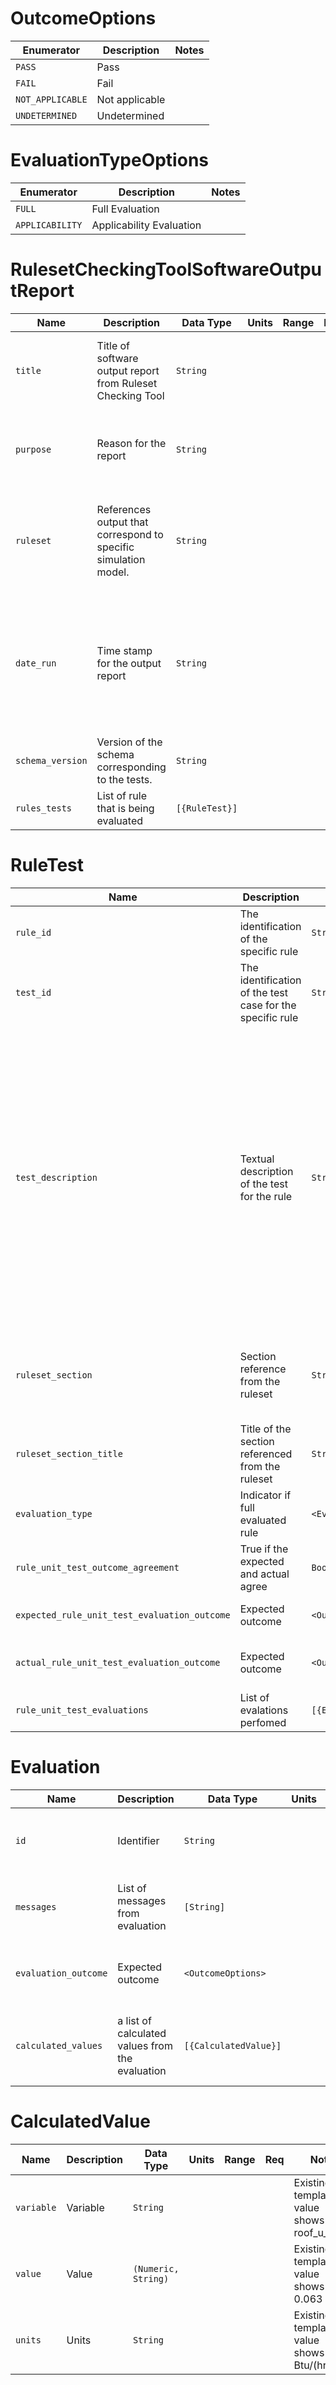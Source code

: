 # OutcomeOptions
|    Enumerator    |  Description   | Notes |
|------------------|----------------|-------|
| `PASS`           | Pass           |       |
| `FAIL`           | Fail           |       |
| `NOT_APPLICABLE` | Not applicable |       |
| `UNDETERMINED`   | Undetermined   |       |

# EvaluationTypeOptions
|   Enumerator    |       Description        | Notes |
|-----------------|--------------------------|-------|
| `FULL`          | Full Evaluation          |       |
| `APPLICABILITY` | Applicability Evaluation |       |

# RulesetCheckingToolSoftwareOutputReport
|       Name       |                           Description                           |   Data Type    | Units | Range | Req |                                                           Notes                                                           |
|------------------|-----------------------------------------------------------------|----------------|-------|-------|-----|---------------------------------------------------------------------------------------------------------------------------|
| `title`          | Title of software output report from Ruleset Checking Tool      | `String`       |       |       |     | Existing template value shows- RULESET CHECKING TOOL                                                                      |
| `purpose`        | Reason for the report                                           | `String`       |       |       |     | Existing template value shows- RCT Ruleset Software Testing Report                                                        |
| `ruleset`        | References output that correspond to specific simulation model. | `String`       |       |       |     | Existing template value shows- ASHRAE 90.1-2019 Performance Rating Method (Appendix G)                                    |
| `date_run`       | Time stamp for the output report                                | `String`       |       |       |     | This does not seem exactly like a TimeStamp data type but close. Existing template value shows- 2023-03-16T14:45:33-05:00 |
| `schema_version` | Version of the schema corresponding to the tests.               | `String`       |       |       |     | Existing template value shows- 0.0.23                                                                                     |
| `rules_tests`    | List of rule that is being evaluated                            | `[{RuleTest}]` |       |       |     |                                                                                                                           |

# RuleTest
|                     Name                     |                        Description                        |         Data Type         | Units | Range | Req |                                                                                                                                                        Notes                                                                                                                                                         |
|----------------------------------------------|-----------------------------------------------------------|---------------------------|-------|-------|-----|----------------------------------------------------------------------------------------------------------------------------------------------------------------------------------------------------------------------------------------------------------------------------------------------------------------------|
| `rule_id`                                    | The identification of the specific rule                   | `String`                  |       |       |     | Existing template value shows- 5-5                                                                                                                                                                                                                                                                                   |
| `test_id`                                    | The identification of the test case for the specific rule | `String`                  |       |       |     | Existing template value shows- a                                                                                                                                                                                                                                                                                     |
| `test_description`                           | Textual description of the test for the rule              | `String`                  |       |       |     | Existing template value shows- Description of rule: Building is located in climate zone 4A and includes a space that has residential occupancy type and is conditioned based on heating capacity of the HVAC system that servies the parent zone. The baseline roof U-factor for the space is established correctly. |
| `ruleset_section`                            | Section reference from the ruleset                        | `String`                  |       |       |     | Existing template value shows- Table G3.1(5) Baseline Building Performance (b)                                                                                                                                                                                                                                       |
| `ruleset_section_title`                      | Title of the section referenced from the ruleset          | `String`                  |       |       |     | Existing template value shows- Envelope                                                                                                                                                                                                                                                                              |
| `evaluation_type`                            | Indicator if full evaluated rule                          | `<EvaluationTypeOptions>` |       |       |     |                                                                                                                                                                                                                                                                                                                      |
| `rule_unit_test_outcome_agreement`           | True if the expected and actual agree                     | `Boolean`                 |       |       |     | Existing template value shows- false                                                                                                                                                                                                                                                                                 |
| `expected_rule_unit_test_evaluation_outcome` | Expected outcome                                          | `<OutcomeOptions>`        |       |       |     | Existing template value shows- PASS                                                                                                                                                                                                                                                                                  |
| `actual_rule_unit_test_evaluation_outcome`   | Expected outcome                                          | `<OutcomeOptions>`        |       |       |     | Existing template value shows- UNDETERMINED                                                                                                                                                                                                                                                                          |
| `rule_unit_test_evaluations`                 | List of evalations perfomed                               | `[{Evaluation}]`          |       |       |     | Existing template value shows-                                                                                                                                                                                                                                                                                       |

# Evaluation
|         Name         |                   Description                   |       Data Type       | Units | Range | Req |                       Notes                       |
|----------------------|-------------------------------------------------|-----------------------|-------|-------|-----|---------------------------------------------------|
| `id`                 | Identifier                                      | `String`              |       |       |     | Existing template value shows- Surface 1          |
| `messages`           | List of messages from evaluation                | `[String]`            |       |       |     | Existing template value shows- message            |
| `evaluation_outcome` | Expected outcome                                | `<OutcomeOptions>`    |       |       |     | Existing template value shows- PASS               |
| `calculated_values`  | a list of calculated values from the evaluation | `[{CalculatedValue}]` |       |       |     | Used to help understand and debug rule evaulation |

# CalculatedValue
|    Name    | Description |      Data Type      | Units | Range | Req |                     Notes                     |
|------------|-------------|---------------------|-------|-------|-----|-----------------------------------------------|
| `variable` | Variable    | `String`            |       |       |     | Existing template value shows- roof_u_factor  |
| `value`    | Value       | `(Numeric, String)` |       |       |     | Existing template value shows- 0.063          |
| `units`    | Units       | `String`            |       |       |     | Existing template value shows- Btu/(hr*ft2*R) |

